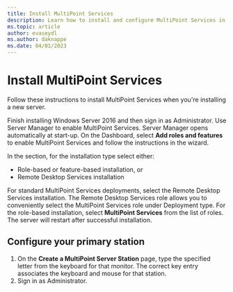 ```yaml
---
title: Install MultiPoint Services
description: Learn how to install and configure MultiPoint Services in Windows Server 2016
ms.topic: article
author: evaseydl
ms.author: daknappe
ms.date: 04/01/2023
---
```

# Install MultiPoint Services



Follow these instructions to install MultiPoint Services when you're installing a new server.

Finish installing Windows Server 2016 and then sign in as Administrator. Use Server Manager to enable MultiPoint Services. Server Manager opens automatically at start-up. On the Dashboard, select **Add roles and features** to enable MultiPoint Services and follow the instructions in the wizard.

In the section, for the installation type select either:

- Role-based or feature-based installation, or
- Remote Desktop Services installation

For standard MultiPoint Services deployments, select the Remote Desktop Services installation. The Remote Desktop Services role allows you to conveniently select the MultiPoint Services role under Deployment type. For the role-based installation, select **MultiPoint Services** from the list of roles. The server will restart after successful installation.

## Configure your primary station

1. On the **Create a MultiPoint Server Station** page, type the specified letter from the keyboard for that monitor. The correct key entry associates the keyboard and mouse for that station.
1. Sign in as Administrator.
